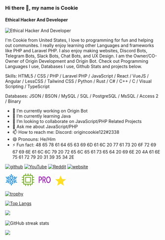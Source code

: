 ### Hi there 👋, my name is Cookie
#### Ethical Hacker And Developer
![Ethical Hacker And Developer](https://media.discordapp.net/attachments/1059228143124238489/1076348166112297050/untitled.png)

I'm Cookie from United States, I love to programming for fun and helping out communites. I really enjoy learning other Languages and frameworks like PHP and Laravel PHP. I also enjoy making websites, Discord Bots, Telegram Bots, Slack Bots, Chat Bots, and UX Design. I am the Owner/CO-Owner of Origin Development and Origin Bot. Check out Programming Languages I use, Databases I use, Github Stats and projects below.

Skills: HTML5 / CSS / PHP / Laravel PHP / JavaScript / React / VueJS / Angular / LessCSS /  Tailwind CSS / Python / Rust / C# / C++ / C / Visual Scripting / TypeScript

Databases: JSON / BSON / MySQL / SQL / PostgreSQL / MsSQL / Access 2 / Binary

- 🔭 I’m currently working on Origin Bot 
- 🌱 I’m currently learning Java 
- 👯 I’m looking to collaborate on JavaScript/PHP Related Projects 
- 💬 Ask me about JavaScript/PHP 
- 📫 How to reach me: Discord: origincookie122#2338 
- 😄 Pronouns: He/Him 
- ⚡ Fun fact: 48 65 78 61 64 65 63 69 6D 61 6C 20 77 61 73 20 6F 72 69 67 69 6E 61 6C 6C 79 20 72 65 6C 65 61 73 65 64 20 69 6E 20 4A 61 6E 75 61 72 79 20 31 39 35 34 2E 


[<img src='https://cdn.jsdelivr.net/npm/simple-icons@3.0.1/icons/github.svg' alt='github' height='40'>](https://github.com/Origincookie122)  [<img src='https://cdn.jsdelivr.net/npm/simple-icons@3.0.1/icons/youtube.svg' alt='YouTube' height='40'>](https://www.youtube.com/channel/UC_rdDHBc2uJaoCXeUX64GMQ)  [<img src='https://cdn.jsdelivr.net/npm/simple-icons@3.0.1/icons/reddit.svg' alt='Reddit' height='40'>](https://www.reddit.com/user/origincookie122)  [<img src='https://cdn.jsdelivr.net/npm/simple-icons@3.0.1/icons/icloud.svg' alt='website' height='40'>](https://origin-bot.com)  

<a href='https://archiveprogram.github.com/'><img src='https://raw.githubusercontent.com/acervenky/animated-github-badges/master/assets/acbadge.gif' width='40' height='40'></a> <a href='https://docs.github.com/en/developers'><img src='https://raw.githubusercontent.com/acervenky/animated-github-badges/master/assets/devbadge.gif' width='40' height='40'></a> <a href='https://github.com/pricing'><img src='https://raw.githubusercontent.com/acervenky/animated-github-badges/master/assets/pro.gif' width='40' height='40'></a> <a href='https://stars.github.com/'><img src='https://raw.githubusercontent.com/acervenky/animated-github-badges/master/assets/starbadge.gif' width='35' height='35'></a> 

[![trophy](https://github-profile-trophy.vercel.app/?username=Origincookie122)](https://github.com/ryo-ma/github-profile-trophy)

[![Top Langs](https://github-readme-stats.vercel.app/api/top-langs/?username=Origincookie122)](https://github.com/anuraghazra/github-readme-stats)

<picture>
<source 
  srcset="https://github-readme-stats.vercel.app/api?username=Origincookie122&show_icons=true&theme=dark&count_private=true"
  media="(prefers-color-scheme: dark)"
/>
<source
  srcset="https://github-readme-stats.vercel.app/api?username=Origincookie122&show_icons=true&count_private=true"
  media="(prefers-color-scheme: light), (prefers-color-scheme: no-preference)"
/>
<img src="https://github-readme-stats.vercel.app/api?username=Origincookie122&show_icons=true&count_private=true" />
</picture>

![GitHub streak stats](https://streak-stats.demolab.com/?user=Origincookie122)  

![](https://komarev.com/ghpvc/?username=Origincookie122)
